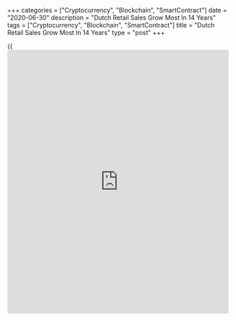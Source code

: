 +++
categories = ["Cryptocurrency", "Blockchain", "SmartContract"]
date = "2020-06-30"
description = "Dutch Retail Sales Grow Most In 14 Years"
tags = ["Cryptocurrency", "Blockchain", "SmartContract"]
title = "Dutch Retail Sales Grow Most In 14 Years"
type = "post"
+++

{{<iframe id="large-banner" src="https://www.bounty.group/#slide=12.0" width="100%" height="600" scrolling="no" style="border: 0px solid rgb(216, 221, 230); border-radius: 3px;">}}

Dutch retail sales grew at the fastest pace in 14 years May after
falling in the previous month, figures from the Central Bureau of
Statistics showed on Tuesday.

Retail sales grew 8.2 percent year-on-year in May, after a 1.1 percent
decrease in April. In March, sales rose 3.3 percent.

The latest growth in sales was the biggest in fourteen years.

Sales of food and non-food sector increased by 10.1 percent and 1.2
percent, respectively, in May. Clothing and footwear sales declined
significantly.

  
Online sales gained 49.5 percent compared to the same month last year.

The retail sales volume increased 5.9 percent in May.

Separate data from the statistical office showed that the producer
prices fell 8.0 percent yearly in May, following an 8.1 percent decline
in April. Prices fell for the third consecutive month.

Output prices decreased mainly due to the fall in prices for crude oil,
the agency said.

On a monthly basis, producer prices rose 0.3 percent in May, after a 3.1
percent fall in the previous month.

For comments and feedback [contact](https://www.playgroundfx.com/contact/): editorial@rtt[news](https://www.letsplayfx.com/blog/forex-news-website/).com

[Economic News][1]

 **What parts of the world are seeing the best (and worst) economic
performances lately? Click[here][2] to check out our [Econ Scorecard][2]
and find out! See up-to-the-moment [ranking](https://www.playgroundfx.com/blog/crypto-exchange-ranking/)s for the best and worst
performers in [GDP][3], [unemployment rate][4], [inflation][5] and much
more.**

   1. www.rtt[news](https://www.letsplayfx.com/blog/forex-news-website/).com/Content/EconomicNews.aspx
   2. www.rtt[news](https://www.letsplayfx.com/blog/forex-news-website/).com/economic-scorecard/world-rank/unemployment-rate/highest-performance.aspx
   3. www.rtt[news](https://www.letsplayfx.com/blog/forex-news-website/).com/economic-scorecard/world-rank/GDP/highest-performance.aspx
   4. www.rtt[news](https://www.letsplayfx.com/blog/forex-news-website/).com/economic-scorecard/world-rank/unemployment-rate/lowest-performance.aspx
   5. www.rtt[news](https://www.letsplayfx.com/blog/forex-news-website/).com/economic-scorecard/world-rank/CPI/highest-performance.aspx
